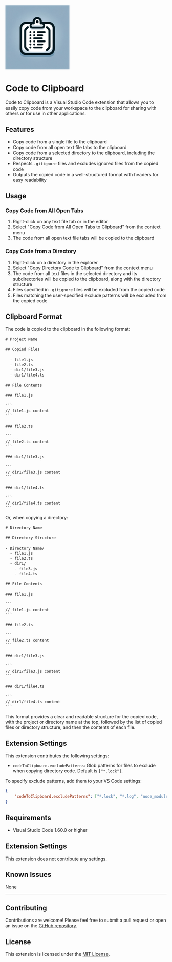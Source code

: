 <img src="https://raw.githubusercontent.com/nakamurau1/code-to-clipboard/main/images/icon.webp" width=200>

# Code to Clipboard

Code to Clipboard is a Visual Studio Code extension that allows you to easily copy code from your workspace to the clipboard for sharing with others or for use in other applications.

## Features

- Copy code from a single file to the clipboard
- Copy code from all open text file tabs to the clipboard
- Copy code from a selected directory to the clipboard, including the directory structure
- Respects `.gitignore` files and excludes ignored files from the copied code
- Outputs the copied code in a well-structured format with headers for easy readability

## Usage

### Copy Code from All Open Tabs

1. Right-click on any text file tab or in the editor
2. Select "Copy Code from All Open Tabs to Clipboard" from the context menu
3. The code from all open text file tabs will be copied to the clipboard

### Copy Code from a Directory

1. Right-click on a directory in the explorer
2. Select "Copy Directory Code to Clipboard" from the context menu
3. The code from all text files in the selected directory and its subdirectories will be copied to the clipboard, along with the directory structure
4. Files specified in `.gitignore` files will be excluded from the copied code
5. Files matching the user-specified exclude patterns will be excluded from the copied code

## Clipboard Format

The code is copied to the clipboard in the following format:

````
# Project Name

## Copied Files

  - file1.js
  - file2.ts
  - dir1/file3.js
  - dir1/file4.ts

## File Contents

### file1.js

```
// file1.js content
```

### file2.ts

```
// file2.ts content
```

### dir1/file3.js

```
// dir1/file3.js content
```

### dir1/file4.ts

```
// dir1/file4.ts content
```
````
Or, when copying a directory:

````
# Directory Name

## Directory Structure

- Directory Name/
  - file1.js
  - file2.ts
  - dir1/
    - file3.js
    - file4.ts

## File Contents

### file1.js

```
// file1.js content
```

### file2.ts

```
// file2.ts content
```

### dir1/file3.js

```
// dir1/file3.js content
```

### dir1/file4.ts

```
// dir1/file4.ts content
```
````

This format provides a clear and readable structure for the copied code, with the project or directory name at the top, followed by the list of copied files or directory structure, and then the contents of each file.

## Extension Settings

This extension contributes the following settings:

* `codeToClipboard.excludePatterns`: Glob patterns for files to exclude when copying directory code. Default is `["*.lock"]`.

To specify exclude patterns, add them to your VS Code settings:

```json
{
    "codeToClipboard.excludePatterns": ["*.lock", "*.log", "node_modules/"]
}
```

## Requirements

- Visual Studio Code 1.60.0 or higher

## Extension Settings

This extension does not contribute any settings.

## Known Issues

None

---

## Contributing

Contributions are welcome! Please feel free to submit a pull request or open an issue on the [GitHub repository](https://github.com/nakamurau1/code-to-clipboard).

## License

This extension is licensed under the [MIT License](LICENSE).
